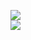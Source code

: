 [![](https://img.shields.io/badge/Made%20With-Github%20Spray-lightgrey.svg?style=for-the-badge&logo=github)](https://github.com/Annihil/github-spray#1053)  
[![](https://i.imgur.com/2DrTn0Z.gif)](https://github.com/Annihil/github-spray)